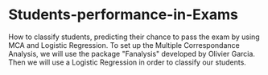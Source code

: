 # Students-performance-in-Exams
How to classify students, predicting their chance to pass the exam by using MCA and Logistic Regression.
To set up the Multiple Correspondance Analysis, we will use the package "Fanalysis" developed by Olivier Garcia.
Then we will use a Logistic Regression in order to classify our students.
